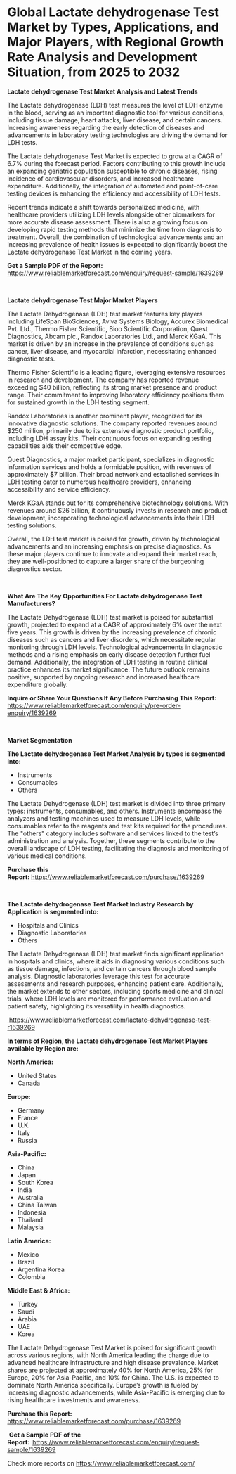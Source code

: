 <p><h1>Global Lactate dehydrogenase Test Market by Types, Applications, and Major Players, with Regional Growth Rate Analysis and Development Situation, from 2025 to 2032</h1></p><p><strong>Lactate dehydrogenase Test Market Analysis and Latest Trends</strong></p>
<p><p>The Lactate dehydrogenase (LDH) test measures the level of LDH enzyme in the blood, serving as an important diagnostic tool for various conditions, including tissue damage, heart attacks, liver disease, and certain cancers. Increasing awareness regarding the early detection of diseases and advancements in laboratory testing technologies are driving the demand for LDH tests. </p><p>The Lactate dehydrogenase Test Market is expected to grow at a CAGR of 6.7% during the forecast period. Factors contributing to this growth include an expanding geriatric population susceptible to chronic diseases, rising incidence of cardiovascular disorders, and increased healthcare expenditure. Additionally, the integration of automated and point-of-care testing devices is enhancing the efficiency and accessibility of LDH tests.</p><p>Recent trends indicate a shift towards personalized medicine, with healthcare providers utilizing LDH levels alongside other biomarkers for more accurate disease assessment. There is also a growing focus on developing rapid testing methods that minimize the time from diagnosis to treatment. Overall, the combination of technological advancements and an increasing prevalence of health issues is expected to significantly boost the Lactate dehydrogenase Test Market in the coming years.</p></p>
<p><strong>Get a Sample PDF of the Report:&nbsp;</strong> <a href="https://www.reliablemarketforecast.com/enquiry/request-sample/1639269?utm_campaign=2736&utm_medium=2&utm_source=Github&utm_content=ia&utm_term=03032025&utm_id=lactate-dehydrogenase-test">https://www.reliablemarketforecast.com/enquiry/request-sample/1639269</a></p>
<p>&nbsp;</p>
<p><strong>Lactate dehydrogenase Test Major Market Players</strong></p>
<p><p>The Lactate Dehydrogenase (LDH) test market features key players including LifeSpan BioSciences, Aviva Systems Biology, Accurex Biomedical Pvt. Ltd., Thermo Fisher Scientific, Bioo Scientific Corporation, Quest Diagnostics, Abcam plc., Randox Laboratories Ltd., and Merck KGaA. This market is driven by an increase in the prevalence of conditions such as cancer, liver disease, and myocardial infarction, necessitating enhanced diagnostic tests.</p><p>Thermo Fisher Scientific is a leading figure, leveraging extensive resources in research and development. The company has reported revenue exceeding $40 billion, reflecting its strong market presence and product range. Their commitment to improving laboratory efficiency positions them for sustained growth in the LDH testing segment.</p><p>Randox Laboratories is another prominent player, recognized for its innovative diagnostic solutions. The company reported revenues around $250 million, primarily due to its extensive diagnostic product portfolio, including LDH assay kits. Their continuous focus on expanding testing capabilities aids their competitive edge.</p><p>Quest Diagnostics, a major market participant, specializes in diagnostic information services and holds a formidable position, with revenues of approximately $7 billion. Their broad network and established services in LDH testing cater to numerous healthcare providers, enhancing accessibility and service efficiency.</p><p>Merck KGaA stands out for its comprehensive biotechnology solutions. With revenues around $26 billion, it continuously invests in research and product development, incorporating technological advancements into their LDH testing solutions.</p><p>Overall, the LDH test market is poised for growth, driven by technological advancements and an increasing emphasis on precise diagnostics. As these major players continue to innovate and expand their market reach, they are well-positioned to capture a larger share of the burgeoning diagnostics sector.</p></p>
<p>&nbsp;</p>
<p><strong>What Are The Key Opportunities For Lactate dehydrogenase Test Manufacturers?</strong></p>
<p><p>The Lactate Dehydrogenase (LDH) test market is poised for substantial growth, projected to expand at a CAGR of approximately 6% over the next five years. This growth is driven by the increasing prevalence of chronic diseases such as cancers and liver disorders, which necessitate regular monitoring through LDH levels. Technological advancements in diagnostic methods and a rising emphasis on early disease detection further fuel demand. Additionally, the integration of LDH testing in routine clinical practice enhances its market significance. The future outlook remains positive, supported by ongoing research and increased healthcare expenditure globally.</p></p>
<p><strong>Inquire or Share Your Questions If Any Before Purchasing This Report:</strong> <a href="https://www.reliablemarketforecast.com/enquiry/pre-order-enquiry/1639269?utm_campaign=2736&utm_medium=2&utm_source=Github&utm_content=ia&utm_term=03032025&utm_id=lactate-dehydrogenase-test">https://www.reliablemarketforecast.com/enquiry/pre-order-enquiry/1639269</a></p>
<p>&nbsp;</p>
<p><strong>Market Segmentation</strong></p>
<p><strong>The Lactate dehydrogenase Test Market Analysis by types is segmented into:</strong></p>
<p><ul><li>Instruments</li><li>Consumables</li><li>Others</li></ul></p>
<p><p>The Lactate Dehydrogenase (LDH) test market is divided into three primary types: instruments, consumables, and others. Instruments encompass the analyzers and testing machines used to measure LDH levels, while consumables refer to the reagents and test kits required for the procedures. The "others" category includes software and services linked to the test’s administration and analysis. Together, these segments contribute to the overall landscape of LDH testing, facilitating the diagnosis and monitoring of various medical conditions.</p></p>
<p><strong>Purchase this Report:&nbsp;</strong><a href="https://www.reliablemarketforecast.com/purchase/1639269?utm_campaign=2736&utm_medium=2&utm_source=Github&utm_content=ia&utm_term=03032025&utm_id=lactate-dehydrogenase-test">https://www.reliablemarketforecast.com/purchase/1639269</a></p>
<p>&nbsp;</p>
<p><strong>The Lactate dehydrogenase Test Market Industry Research by Application is segmented into:</strong></p>
<p><ul><li>Hospitals and Clinics</li><li>Diagnostic Laboratories</li><li>Others</li></ul></p>
<p><p>The Lactate Dehydrogenase (LDH) test market finds significant application in hospitals and clinics, where it aids in diagnosing various conditions such as tissue damage, infections, and certain cancers through blood sample analysis. Diagnostic laboratories leverage this test for accurate assessments and research purposes, enhancing patient care. Additionally, the market extends to other sectors, including sports medicine and clinical trials, where LDH levels are monitored for performance evaluation and patient safety, highlighting its versatility in health diagnostics.</p></p>
<p><a href="https://www.reliablemarketforecast.com/lactate-dehydrogenase-test-r1639269?utm_campaign=2736&utm_medium=2&utm_source=Github&utm_content=ia&utm_term=03032025&utm_id=lactate-dehydrogenase-test">&nbsp;https://www.reliablemarketforecast.com/lactate-dehydrogenase-test-r1639269</a></p>
<p><strong>In terms of Region, the Lactate dehydrogenase Test Market Players available by Region are:</strong></p>
<p>
    <p> <strong> North America: </strong>
        <ul>
            <li>United States</li>
            <li>Canada</li>
        </ul>
        </p> 
    <p> <strong> Europe: </strong>
        <ul>
            <li>Germany</li>
            <li>France</li>
            <li>U.K.</li>
            <li>Italy</li>
            <li>Russia</li>
        </ul>
        </p> 
    <p> <strong> Asia-Pacific: </strong>
        <ul>
            <li>China</li>
            <li>Japan</li>
            <li>South Korea</li>
            <li>India</li>
            <li>Australia</li>
            <li>China Taiwan</li>
            <li>Indonesia</li>
            <li>Thailand</li>
            <li>Malaysia</li>
        </ul>
        </p> 
    <p> <strong> Latin America: </strong>
        <ul>
            <li>Mexico</li>
            <li>Brazil</li>
            <li>Argentina Korea</li>
            <li>Colombia</li>
        </ul>
        </p> 
    <p> <strong> Middle East & Africa: </strong>
        <ul>
            <li>Turkey</li>
            <li>Saudi</li>
            <li>Arabia</li>
            <li>UAE</li>
            <li>Korea</li>
        </ul>
    </p>
    </p>
<p><p>The Lactate Dehydrogenase Test Market is poised for significant growth across various regions, with North America leading the charge due to advanced healthcare infrastructure and high disease prevalence. Market shares are projected at approximately 40% for North America, 25% for Europe, 20% for Asia-Pacific, and 10% for China. The U.S. is expected to dominate North America specifically. Europe’s growth is fueled by increasing diagnostic advancements, while Asia-Pacific is emerging due to rising healthcare investments and awareness.</p></p>
<p><strong>Purchase this Report: </strong><a href="https://www.reliablemarketforecast.com/purchase/1639269?utm_campaign=2736&utm_medium=2&utm_source=Github&utm_content=ia&utm_term=03032025&utm_id=lactate-dehydrogenase-test">https://www.reliablemarketforecast.com/purchase/1639269</a></p>
<p>&nbsp;<strong>Get a Sample PDF of the Report:&nbsp;&nbsp;</strong><a href="https://www.reliablemarketforecast.com/enquiry/request-sample/1639269?utm_campaign=2736&utm_medium=2&utm_source=Github&utm_content=ia&utm_term=03032025&utm_id=lactate-dehydrogenase-test">https://www.reliablemarketforecast.com/enquiry/request-sample/1639269</a></p>
<p><strong></strong></p>
<p>Check more reports on <a href="https://www.reliablemarketforecast.com/?utm_campaign=2736&utm_medium=2&utm_source=Github&utm_content=ia&utm_term=03032025&utm_id=lactate-dehydrogenase-test">https://www.reliablemarketforecast.com/</a></p>